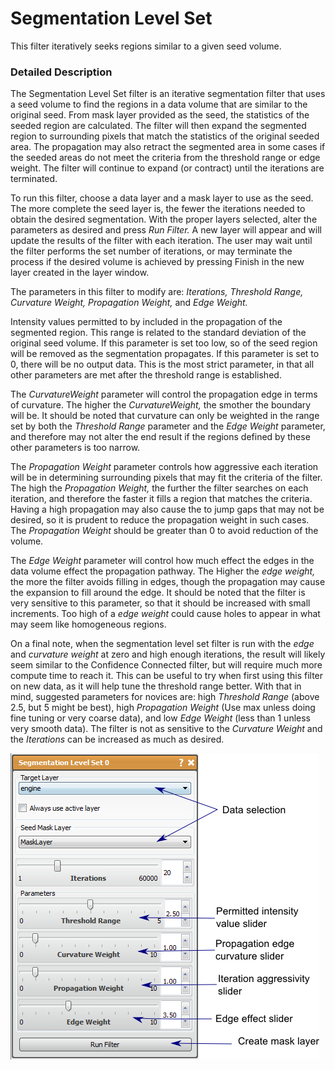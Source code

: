 # Segmentation Level Set

This filter iteratively seeks regions similar to a given seed volume.

### Detailed Description

The Segmentation Level Set filter is an iterative segmentation filter that uses a seed volume to find the regions in a data volume that are similar to the original seed. From mask layer provided as the seed, the statistics of the seeded region are calculated. The filter will then expand the segmented region to surrounding pixels that match the statistics of the original seeded area. The propagation may also retract the segmented area in some cases if the seeded areas do not meet the criteria from the threshold range or edge weight. The filter will continue to expand (or contract) until the iterations are terminated.

To run this filter, choose a data layer and a mask layer to use as the seed. The more complete the seed layer is, the fewer the iterations needed to obtain the desired segmentation. With the proper layers selected, alter the parameters as desired and press *Run Filter.* A new layer will appear and will update the results of the filter with each iteration. The user may wait until the filter performs the set number of iterations, or may terminate the process if the desired volume is achieved by pressing Finish in the new layer created in the layer window.

The parameters in this filter to modify are: *Iterations, Threshold Range, Curvature Weight, Propagation Weight,* and *Edge Weight.*

Intensity values permitted to by included in the propagation of the segmented region. This range is related to the standard deviation of the original seed volume. If this parameter is set too low, so of the seed region will be removed as the segmentation propagates. If this parameter is set to 0, there will be no output data. This is the most strict parameter, in that all other parameters are met after the threshold range is established.

The *CurvatureWeight* parameter will control the propagation edge in terms of curvature. The higher the *CurvatureWeight,* the smother the boundary will be. It should be noted that curvature can only be weighted in the range set by both the *Threshold Range* parameter and the *Edge Weight* parameter, and therefore may not alter the end result if the regions defined by these other parameters is too narrow.

The *Propagation Weight* parameter controls how aggressive each iteration will be in determining surrounding pixels that may fit the criteria of the filter. The high the *Propagation Weight,* the further the filter searches on each iteration, and therefore the faster it fills a region that matches the criteria. Having a high propagation may also cause the to jump gaps that may not be desired, so it is prudent to reduce the propagation weight in such cases. The *Propagation Weight* should be greater than 0 to avoid reduction of the volume.

The *Edge Weight* parameter will control how much effect the edges in the data volume effect the propagation pathway. The Higher the *edge weight,* the more the filter avoids filling in edges, though the propagation may cause the expansion to fill around the edge. It should be noted that the filter is very sensitive to this parameter, so that it should be increased with small increments. Too high of a *edge weight* could cause holes to appear in what may seem like homogeneous regions.

On a final note, when the segmentation level set filter is run with the *edge* and *curvature weight* at zero and high enough iterations, the result will likely seem similar to the Confidence Connected filter, but will require much more compute time to reach it. This can be useful to try when first using this filter on new data, as it will help tune the threshold range better. With that in mind, suggested parameters for novices are: high *Threshold Range* (above 2.5, but 5 might be best), high *Propagation Weight* (Use max unless doing fine tuning or very coarse data), and low *Edge Weight* (less than 1 unless very smooth data). The filter is not as sensitive to the *Curvature Weight* and the *Iterations* can be increased as much as desired.

![alt text](../images/SegmentationLevelSetGUI.png)
